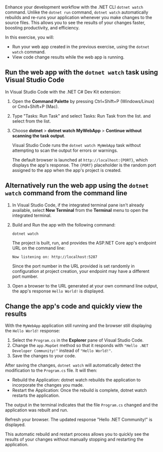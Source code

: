 Enhance your development workflow with the .NET CLI `dotnet watch` command. Unlike the `dotnet run` command, `dotnet watch` automatically rebuilds and re-runs your application whenever you make changes to the source files. This allows you to see the results of your changes faster, boosting productivity, and efficiency.

In this exercise, you will:

- Run your web app created in the previous exercise, using the `dotnet watch` command.
- View code change results while the web app is running.

## Run the web app with the `dotnet watch` task using Visual Studio Code

In Visual Studio Code with the .NET C# Dev Kit extension:

1. Open the **Command Palette** by pressing Ctrl+Shift+P (Windows/Linux) or Cmd+Shift+P (Mac).
2. Type "Tasks: Run Task" and select Tasks: Run Task from the list. and select from the list.
3. Choose **dotnet** > **dotnet watch MyWebApp** > **Continue without scanning the task output**.

    Visual Studio Code runs the `dotnet watch MyWebApp` task without attempting to scan the output for errors or warnings.

    The default browser is launched at `http://localhost:{PORT}`, which displays the app's response. The `{PORT}` placeholder is the random port assigned to the app when the app's project is created.

## Alternatively run the web app using the `dotnet watch` command from the command line

1. In Visual Studio Code, if the integrated terminal pane isn't already available, select **New Terminal** from the **Terminal** menu to open the integrated terminal.

1. Build and Run the app with the following command:

    ```dotnetcli
    dotnet watch
    ```
    
    The project is built, run, and provides the ASP.NET Core app's endpoint URL on the command line:
    
    ```output
    Now listening on: http://localhost:5287
    ```
    
    Since the port number in the URL provided is set randomly in configuration at project creation, your endpoint may have a different port number.

1. Open a browser to the URL generated at your own command line output, the app's response `Hello World!` is displayed.

## Change the app's code and quickly view the results 

With the `MyWebApp` application still running and the browser still displaying the `Hello World!` response:

1. Select the `Program.cs` in the **Explorer** pane of Visual Studio Code.
1. Change the `app.MapGet` method so that it responds with `"Hello .NET Developer Community!"` instead of `"Hello World!"`.
1. Save the changes to your code.

After saving the changes, `dotnet watch` will automatically detect the modification to the `Program.cs` file. It will then:

- Rebuild the Application: dotnet watch rebuilds the application to incorporate the changes you made.
- Restart the Application: Once the rebuild is complete, dotnet watch restarts the application.

The output in the terminal indicates that the file `Program.cs` changed and the application was rebuilt and run.

Refresh your browser. The updated response "Hello .NET Community!" is displayed.

This automatic rebuild and restart process allows you to quickly see the results of your changes without manually stopping and restarting the application.
